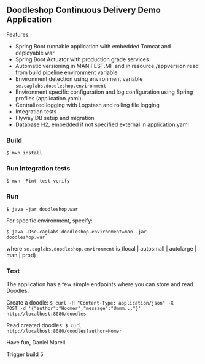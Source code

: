 ## Doodleshop Continuous Delivery Demo Application

Features:

* Spring Boot runnable application with embedded Tomcat and deployable war
* Spring Boot Actuator with production grade services
* Automatic versioning in MANIFEST.MF and in resource /appversion read from build pipeline environment variable
* Environment detection using environment variable <code>se.caglabs.doodleshop.environment</code>
* Environment specific configuration and log configuration using Spring profiles (application.yaml)
* Centralized logging with Logstash and rolling file logging
* Integration tests
* Flyway DB setup and migration
* Database H2, embedded if not specified external in application.yaml
 
### Build

<code>$ mvn install</code>

### Run Integration tests

<code>$ mvn -Pint-test verify</code>

### Run

<code>$ java -jar doodleshop.war</code>

For specific environment, specify:

<code>$ java -Dse.caglabs.doodleshop.environment=man -jar doodleshop.war</code>

where <code>se.caglabs.doodleshop.environment</code> is (local | autosmall | autolarge | man | prod)

### Test

The application has a few simple endpoints where you can store and read Doodles.

Create a doodle:
<code>$ curl -H "Content-Type: application/json" -X POST -d '{"author":"Hoomer","message":"Ummm..."}' http://localhost:8080/doodles</code>

Read created doodles:
<code>$ curl http://localhost:8080/doodles?author=Homer</code>

Have fun,
Daniel Marell

Trigger build 5
